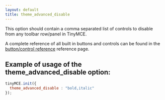 ```yaml
---
layout: default
title: theme_advanced_disable
---
```


This option should contain a comma separated list of controls to disable from any toolbar row/panel in TinyMCE.

A complete reference of all built in buttons and controls can be found in the [button/control reference](https://www.tinymce.com/docs-3x/reference/buttons/) reference page.

## Example of usage of the theme_advanced_disable option:

```js
tinyMCE.init({
  theme_advanced_disable : "bold,italic"
});
```
